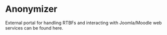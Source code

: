 # Anonymizer
 External portal for handling RTBFs and interacting with Joomla/Moodle web services can be found here.

